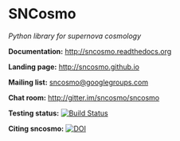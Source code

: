 SNCosmo
=======

_Python library for supernova cosmology_

**Documentation:** http://sncosmo.readthedocs.org

**Landing page:** http://sncosmo.github.io

**Mailing list:** sncosmo@googlegroups.com

**Chat room:** http://gitter.im/sncosmo/sncosmo

**Testing status:** [![Build Status](https://api.travis-ci.org/sncosmo/sncosmo.svg?branch=master)](https://travis-ci.org/sncosmo/sncosmo)

**Citing sncosmo:** [![DOI](https://zenodo.org/badge/doi/10.5281/zenodo.11938.png)](http://dx.doi.org/10.5281/zenodo.11938)

